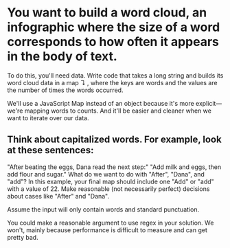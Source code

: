 # You want to build a word cloud, an infographic where the size of a word corresponds to how often it appears in the body of text.

To do this, you'll need data. Write code that takes a long string and builds its word cloud data in a map ↴ , where the keys are words and the values are the number of times the words occurred.

We'll use a JavaScript Map instead of an object because it's more explicit—we're mapping words to counts. And it'll be easier and cleaner when we want to iterate over our data.

## Think about capitalized words. For example, look at these sentences:

  "After beating the eggs, Dana read the next step:"
"Add milk and eggs, then add flour and sugar."
What do we want to do with "After", "Dana", and "add"? In this example, your final map should include one "Add" or "add" with a value of 22. Make reasonable (not necessarily perfect) decisions about cases like "After" and "Dana".

Assume the input will only contain words and standard punctuation.

You could make a reasonable argument to use regex in your solution. We won't, mainly because performance is difficult to measure and can get pretty bad.